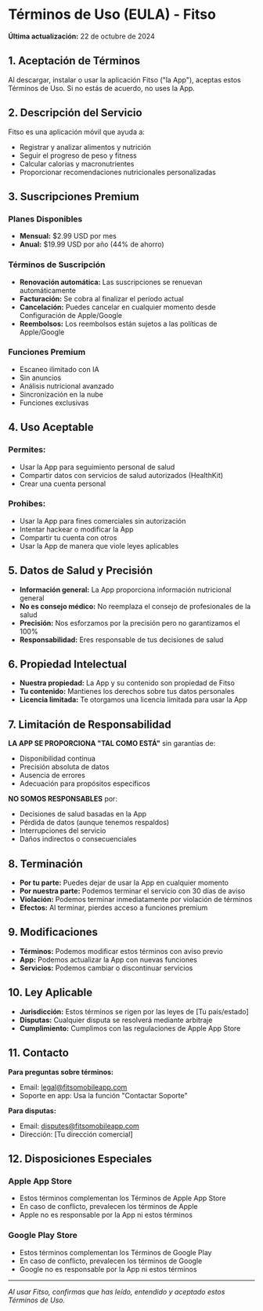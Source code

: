 # Términos de Uso (EULA) - Fitso

**Última actualización:** 22 de octubre de 2024

## 1. Aceptación de Términos

Al descargar, instalar o usar la aplicación Fitso ("la App"), aceptas estos Términos de Uso. Si no estás de acuerdo, no uses la App.

## 2. Descripción del Servicio

Fitso es una aplicación móvil que ayuda a:
- Registrar y analizar alimentos y nutrición
- Seguir el progreso de peso y fitness
- Calcular calorías y macronutrientes
- Proporcionar recomendaciones nutricionales personalizadas

## 3. Suscripciones Premium

### Planes Disponibles
- **Mensual:** $2.99 USD por mes
- **Anual:** $19.99 USD por año (44% de ahorro)

### Términos de Suscripción
- **Renovación automática:** Las suscripciones se renuevan automáticamente
- **Facturación:** Se cobra al finalizar el período actual
- **Cancelación:** Puedes cancelar en cualquier momento desde Configuración de Apple/Google
- **Reembolsos:** Los reembolsos están sujetos a las políticas de Apple/Google

### Funciones Premium
- Escaneo ilimitado con IA
- Sin anuncios
- Análisis nutricional avanzado
- Sincronización en la nube
- Funciones exclusivas

## 4. Uso Aceptable

### Permites:
- Usar la App para seguimiento personal de salud
- Compartir datos con servicios de salud autorizados (HealthKit)
- Crear una cuenta personal

### Prohibes:
- Usar la App para fines comerciales sin autorización
- Intentar hackear o modificar la App
- Compartir tu cuenta con otros
- Usar la App de manera que viole leyes aplicables

## 5. Datos de Salud y Precisión

- **Información general:** La App proporciona información nutricional general
- **No es consejo médico:** No reemplaza el consejo de profesionales de la salud
- **Precisión:** Nos esforzamos por la precisión pero no garantizamos el 100%
- **Responsabilidad:** Eres responsable de tus decisiones de salud

## 6. Propiedad Intelectual

- **Nuestra propiedad:** La App y su contenido son propiedad de Fitso
- **Tu contenido:** Mantienes los derechos sobre tus datos personales
- **Licencia limitada:** Te otorgamos una licencia limitada para usar la App

## 7. Limitación de Responsabilidad

**LA APP SE PROPORCIONA "TAL COMO ESTÁ"** sin garantías de:
- Disponibilidad continua
- Precisión absoluta de datos
- Ausencia de errores
- Adecuación para propósitos específicos

**NO SOMOS RESPONSABLES** por:
- Decisiones de salud basadas en la App
- Pérdida de datos (aunque tenemos respaldos)
- Interrupciones del servicio
- Daños indirectos o consecuenciales

## 8. Terminación

- **Por tu parte:** Puedes dejar de usar la App en cualquier momento
- **Por nuestra parte:** Podemos terminar el servicio con 30 días de aviso
- **Violación:** Podemos terminar inmediatamente por violación de términos
- **Efectos:** Al terminar, pierdes acceso a funciones premium

## 9. Modificaciones

- **Términos:** Podemos modificar estos términos con aviso previo
- **App:** Podemos actualizar la App con nuevas funciones
- **Servicios:** Podemos cambiar o discontinuar servicios

## 10. Ley Aplicable

- **Jurisdicción:** Estos términos se rigen por las leyes de [Tu país/estado]
- **Disputas:** Cualquier disputa se resolverá mediante arbitraje
- **Cumplimiento:** Cumplimos con las regulaciones de Apple App Store

## 11. Contacto

**Para preguntas sobre términos:**
- Email: legal@fitsomobileapp.com
- Soporte en app: Usa la función "Contactar Soporte"

**Para disputas:**
- Email: disputes@fitsomobileapp.com
- Dirección: [Tu dirección comercial]

## 12. Disposiciones Especiales

### Apple App Store
- Estos términos complementan los Términos de Apple App Store
- En caso de conflicto, prevalecen los términos de Apple
- Apple no es responsable por la App ni estos términos

### Google Play Store
- Estos términos complementan los Términos de Google Play
- En caso de conflicto, prevalecen los términos de Google
- Google no es responsable por la App ni estos términos

---

*Al usar Fitso, confirmas que has leído, entendido y aceptado estos Términos de Uso.*
